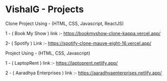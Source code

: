 # VishalG - Projects
Clone Project Using - (HTML, CSS, Javascript, ReactJS)

1 - ( Book My Show ) link :- https://bookmyshow-clone-kappa.vercel.app/

2- ( Spotify ) Link :- https://spotify-clone-mauve-eight-16.vercel.app/

Project Using - (HTML, CSS, Javascript)

1 - ( LaptopRent ) link :- https://laptoprent.netlify.app/

2 - ( Aaradhya Enterprises ) link :- https://aaradhyaenterprises.netlify.app/
